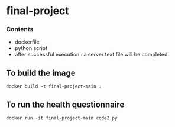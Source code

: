 # final-project
### Contents
  * dockerfile
  * python script
  * after successful execution : a server text file will be completed. 

## To build the image
```
docker build -t final-project-main .
```
## To run the health questionnaire  
```
docker run -it final-project-main code2.py
```
